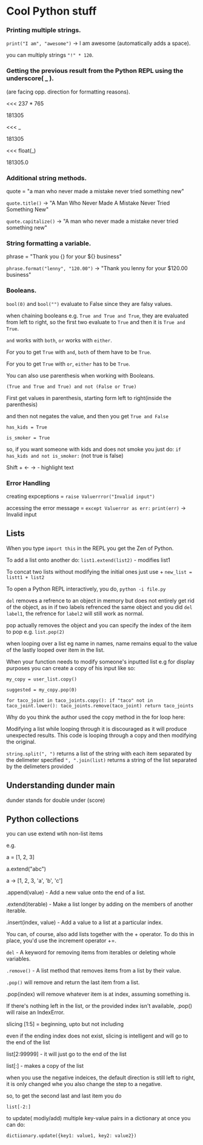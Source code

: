 # Cool Python stuff
### Printing multiple strings.
`print("I am", "awesome")` -> I am awesome (automatically adds a space).

you can multiply strings `"!" * 120`.

### Getting the previous result from the Python REPL using the underscore( _ ).
(are facing opp. direction for formatting reasons).

<<< 237 * 765

181305

<<< _

181305

<<< float(_)

181305.0

### Additional string methods.

quote = "a man who never made a mistake never tried something new"

`quote.title()` -> "A Man Who Never Made A Mistake Never Tried Something New"

`quote.capitalize()` -> "A man who never made a mistake never tried something new"


### String formatting a variable.

phrase = "Thank you {} for your ${} business"

`phrase.format("lenny", "120.00")` -> "Thank you lenny for your $120.00 business"

### Booleans.

`bool(0)` and `bool("")` evaluate to False since they are falsy values.

when chaining booleans e.g. `True and True and True`, they are evaluated from left to right, so the first two evaluate to `True` and then it is `True and True`.

`and` works with `both`, `or` works with `either`.

For you to get `True` with `and`, `both` of them have to be `True`.

For you to get `True` with `or`, `either` has to be `True`.

You can also use parenthesis when working with Booleans.

`(True and True and True) and not (False or True)`

First get values in parenthesis, starting form left to right(inside the parenthesis)

and then not negates the value, and then you get `True and False`

`has_kids = True`

`is_smoker = True`

so, if you want someone with kids and does not smoke you just do:
 `if has_kids and not is_smoker:` (not true is false)


Shift + <- -> - highlight text

### Error Handling

creating expceptions = `raise Valuerrror("Invalid input")`

accessing the error message = `except Valuerror as err:`
`print(err)` -> Invalid input

## Lists

When you type `import this` in the REPL you get the Zen of Python.

To add a list onto another do: `list1.extend(list2)` - modifies list1

To concat two lists without modifying the initial ones just use +
`new_list = listt1 + list2
`

To open a Python REPL interactively, you do, `python -i file.py`

`del` removes a refrence to an object in memory but does not entirely get rid of the object, as in if two labels refrenced the same object and you did `del label1`, the refrence for `label2` will still work as normal.

pop actually removes the object and you can specify the index of the item to pop e.g. `list.pop(2)`

when looping over a list eg name in names, name remains equal to the value of the lastly looped over item in the list.

When your function needs to modify someone's inputted list e.g for display purposes you can create a copy of his input like so:

`my_copy = user_list.copy()`

`suggested = my_copy.pop(0)`


`for taco_joint in taco_joints.copy():
        if "taco" not in taco_joint.lower():
            taco_joints.remove(taco_joint)
    return taco_joints`

Why do you think the author used the copy method in the for loop here:

Modifying a list while looping through it is discouraged as it will produce unexpected results.  This code is looping through a copy and then modifying the original.

`string.split(", ")` returns a list of the string with each item separated by the delimeter specified
`", ".join(list)` returns a string of the list separated by the delimeters provided

## Understanding dunder main

dunder stands for double under (score)

## Python collections

you can use extend wtih non-list items

e.g.

 a = [1, 2, 3]

 a.extend("abc")

 a -> [1, 2, 3, 'a', 'b', 'c']

.append(value) - Add a new value onto the end of a list.

.extend(iterable) - Make a list longer by adding on the members of another iterable.

.insert(index, value) - Add a value to a list at a particular index.

You can, of course, also add lists together with the + operator. To do this in place, you'd use the increment operator +=.


`del` - A keyword for removing items from iterables or deleting whole variables.

`.remove()` - A list method that removes items from a list by their value.

`.pop()` will remove and return the last item from a list.

.pop(index) will remove whatever item is at index, assuming something is.

If there's nothing left in the list, or the provided index isn't available, .pop() will raise an IndexError.

slicing [1:5] = beginning, upto but not including

even if the ending index does not exist, slicing is intelligent and will go to the end of the list

list[2:99999] - it will just go to the end of the list

list[:] - makes a copy of the list

when you use the negative indeices, the default direction is still left to right, it is only changed whe you also change the step to a negative.

so, to get the second last and last item you do

`list[-2:]`

to update( modiy/add) multiple key-value pairs in a dictionary at once you can do:

`dictiionary.update({key1: value1, key2: value2})`